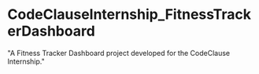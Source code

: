 # CodeClauseInternship_FitnessTrackerDashboard
"A Fitness Tracker Dashboard project developed for the CodeClause Internship."
